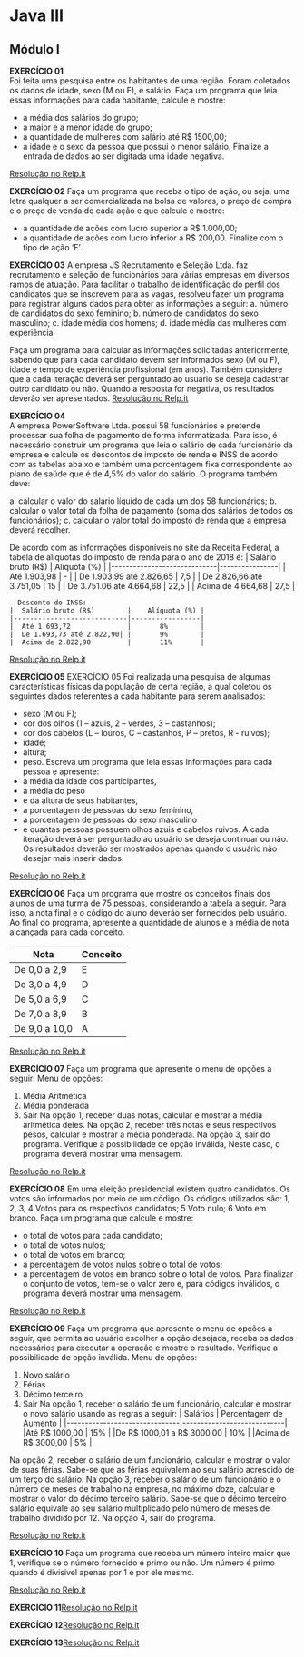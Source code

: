 # Java III   
## Módulo I   

**EXERCÍCIO 01**   
Foi feita uma pesquisa entre os habitantes de uma região. Foram coletados os dados de idade, sexo (M ou F), e salário. Faça um programa que leia essas informações para cada habitante, calcule e mostre:
- a média dos salários do grupo;
- a maior e a menor idade do grupo;
- a quantidade de mulheres com salário até R$ 1500,00;
- a idade e o sexo da pessoa que possui o menor salário.
Finalize a entrada de dados ao ser digitada uma idade negativa.

[Resolução no Relp.it](https://repl.it/@Gesiane/Exercicio-01-I-JavaIII#Main.java)   

**EXERCÍCIO 02**
Faça um programa que receba o tipo de ação, ou seja, uma letra qualquer a ser comercializada na bolsa de valores, o preço de compra e o preço de venda de cada ação e que calcule e mostre:
- a quantidade de ações com lucro superior a R$ 1.000,00;
- a quantidade de ações com lucro inferior a R$ 200,00.
Finalize com o tipo de ação ‘F’.

**EXERCÍCIO 03**
A empresa JS Recrutamento e Seleção Ltda. faz recrutamento e seleção de funcionários para várias empresas em diversos ramos de atuação. Para facilitar o trabalho de identificação do perfil dos candidatos que se inscrevem para as vagas, resolveu fazer um programa para registrar alguns dados para obter as informações a seguir:
a. número de candidatos do sexo feminino;
b. número de candidatos do sexo masculino;
c. idade média dos homens;
d. idade média das mulheres com experiência

Faça um programa para calcular as informações solicitadas anteriormente, sabendo que para cada candidato devem ser informados sexo (M ou F), idade e tempo de experiência profissional (em anos). Também considere que a cada iteração deverá ser perguntado ao usuário se deseja cadastrar outro candidato ou não. Quando a resposta for negativa, os resultados deverão ser apresentados.
[Resolução no Relp.it](https://repl.it/@Gesiane/Exercicio-03-I-JavaIII#Main.java)   

**EXERCÍCIO 04**   
A empresa PowerSoftware Ltda. possui 58 funcionários e pretende processar sua folha de pagamento de forma informatizada. 
Para isso, é necessário construir um programa que leia o salário de cada funcionário da empresa e calcule os descontos de imposto de renda e INSS de acordo com as tabelas abaixo e também uma porcentagem fixa correspondente ao plano de saúde que é de 4,5% do valor do salário. O programa também deve:

a. calcular o valor do salário líquido de cada um dos 58 funcionários;
b. calcular o valor total da folha de pagamento (soma dos salários de todos os funcionários);
c. calcular o valor total do imposto de renda que a empresa deverá recolher.

De acordo com as informações disponíveis no site da Receita Federal, a tabela de alíquotas do imposto de renda para o ano de 2018 é:
    |  Salário bruto (R$)         |   Alíquota (%) |
    |-----------------------------|----------------|
    |  Até 1.903,98               |      -         |
    |  De 1.903,99 até 2.826,65   |     7,5        |
    | De 2.826,66 até 3.751,05    |     15         |
    | De 3.751.06 até 4.664,68    |     22,5       |
    |  Acima de 4.664,68          |     27,5       |
  
      Desconto do INSS:
    |  Salário bruto (R$)        |    Alíquota (%) |
    |----------------------------|-----------------|
    |  Até 1.693,72              |       8%        |
    |  De 1.693,73 até 2.822,90| |       9%        |
    |  Acima de 2.822,90         |       11%       |

[Resolução no Relp.it](https://repl.it/@Gesiane/Exercicio-04-I-JavaIII#Main.java)

**EXERCÍCIO 05** 
 EXERCÍCIO 05
 Foi realizada uma pesquisa de algumas características físicas da população de certa região, a qual coletou os seguintes dados referentes a cada habitante para serem analisados:
- sexo (M ou F);
- cor dos olhos (1 – azuis, 2 – verdes, 3 – castanhos);
- cor dos cabelos (L – louros, C – castanhos, P – pretos, R - ruivos);
- idade;
- altura;
- peso.
Escreva um programa que leia essas informações para cada pessoa e apresente:
- a média da idade dos participantes, 
- a média do peso 
- e da altura de seus habitantes, 
- a porcentagem de pessoas do sexo feminino, 
- a porcentagem de pessoas do sexo masculino 
- e quantas pessoas possuem olhos azuis e cabelos ruivos. 
A cada iteração deverá ser perguntado ao usuário se deseja continuar ou não. Os resultados deverão ser mostrados apenas quando o usuário não desejar mais inserir dados.

[Resolução no Relp.it](https://repl.it/@Gesiane/Exercicio-05-I-JavaIII#Main.java)

**EXERCÍCIO 06** 
Faça um programa que mostre os conceitos finais dos alunos de uma turma de 75 pessoas, considerando a tabela a seguir. Para isso, a nota final e o código do aluno deverão ser fornecidos pelo usuário. 
Ao final do programa, apresente a quantidade de alunos e a média de nota alcançada para cada conceito.

|    Nota       |   Conceito  |
|---------------|-------------|
|De 0,0 a 2,9   |   E         |
|De 3,0 a 4,9   |   D         |
|De 5,0 a 6,9   |   C         |
|De 7,0 a 8,9   |   B         |
|De 9,0 a 10,0  |   A         |

[Resolução no Relp.it](https://repl.it/@Gesiane/Exercicio-06-I-JavaIII#Main.java)

**EXERCÍCIO 07**
Faça um programa que apresente o menu de opções a seguir:
Menu de opções:
1. Média Aritmética 
2. Média ponderada 
3. Sair
Na opção 1, receber duas notas, calcular e mostrar a média aritmética deles.
Na opção 2, receber três notas e seus respectivos pesos, calcular e mostrar a média ponderada.
Na opção 3, sair do programa.
Verifique a possibilidade de opção inválida, Neste caso, o programa deverá mostrar uma mensagem.

[Resolução no Relp.it](https://repl.it/@Gesiane/Exercicio-07-I-JavaIII#Main.java)

**EXERCÍCIO 08**
Em uma eleição presidencial existem quatro candidatos. Os votos são informados por meio de um código. Os códigos utilizados são:
1, 2, 3, 4 Votos para os respectivos candidatos;
5 Voto nulo;
6 Voto em branco.
Faça um programa que calcule e mostre:
- o total de votos para cada candidato;
- o total de votos nulos;
- o total de votos em branco;
- a percentagem de votos nulos sobre o total de votos;
- a percentagem de votos em branco sobre o total de votos.
Para finalizar o conjunto de votos, tem-se o valor zero e, para códigos inválidos, o programa deverá mostrar uma mensagem.

[Resolução no Relp.it](https://repl.it/@Gesiane/Exercicio-08-I-JavaIII#Main.java)

**EXERCÍCIO 09**
Faça um programa que apresente o menu de opções a seguir, que permita ao usuário escolher a opção desejada, receba os dados necessários para executar a operação e mostre o resultado. Verifique a possibilidade de opção inválida.
Menu de opções:
1. Novo salário
2. Férias
3. Décimo terceiro 
4. Sair
Na opção 1, receber o salário de um funcionário, calcular e mostrar o novo salário usando as regras a seguir:
|          Salários             |    Percentagem de Aumento  |
|-------------------------------|----------------------------|
|Até R$ 1000,00                 |             15%            |
|De R$ 1000,01 a R$ 3000,00     |             10%            |
|Acima de R$ 3000,00            |              5%            |

Na opção 2, receber o salário de um funcionário, calcular e mostrar o valor de suas férias. Sabe-se que as férias equivalem ao seu salário acrescido de um terço do salário.
Na opção 3, receber o salário de um funcionário e o número de meses de trabalho na empresa, no máximo doze, calcular e mostrar o valor do décimo terceiro salário. Sabe-se que o décimo terceiro salário equivale ao seu salário multiplicado pelo número de meses de trabalho dividido por 12.
Na opção 4, sair do programa.

[Resolução no Relp.it](https://repl.it/@Gesiane/Exercicio-09-I-JavaIII#Main.java)

**EXERCÍCIO 10**
Faça um programa que receba um número inteiro maior que 1, verifique se o número fornecido é primo ou não. 
Um número é primo quando é divisível apenas por 1 e por ele mesmo.

[Resolução no Relp.it](https://repl.it/@Gesiane/Exercicio-10-I-JavaIII#Main.java)

**EXERCÍCIO 11**[Resolução no Relp.it]()

**EXERCÍCIO 12**[Resolução no Relp.it]()

**EXERCÍCIO 13**[Resolução no Relp.it]()


